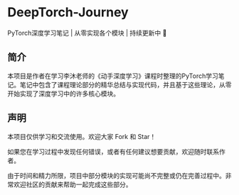 # DeepTorch-Journey
PyTorch深度学习笔记 | 从零实现各个模块 | 持续更新中 🔄

## 简介

本项目是作者在学习李沐老师的《动手深度学习》课程时整理的PyTorch学习笔记。笔记中包含了课程理论部分的精华总结与实现代码，并且基于这些理论，从零开始实现了深度学习中的许多核心模块。

## 声明
本项目仅供学习和交流使用。欢迎大家 Fork 和 Star！

如果您在学习过程中发现任何错误，或者有任何建议想要贡献，欢迎随时联系作者。

由于时间和精力所限，项目中部分模块的实现可能尚不完整或仍在完善过程中。非常欢迎社区的贡献来帮助一起完成这些部分。

